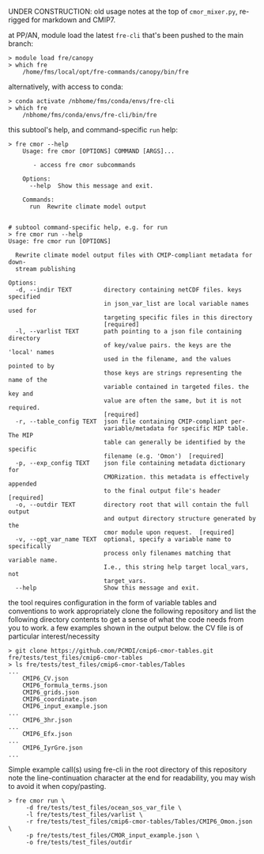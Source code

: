 UNDER CONSTRUCTION: old usage notes at the top of `cmor_mixer.py`, re-rigged for markdown and CMIP7.

at PP/AN, module load the latest `fre-cli` that's been pushed to the main branch:
```
> module load fre/canopy
> which fre
    /home/fms/local/opt/fre-commands/canopy/bin/fre
```

alternatively, with access to conda:
```
> conda activate /nbhome/fms/conda/envs/fre-cli
> which fre
    /nbhome/fms/conda/envs/fre-cli/bin/fre
```

this subtool's help, and command-specific `run` help:
```
> fre cmor --help
    Usage: fre cmor [OPTIONS] COMMAND [ARGS]...

       - access fre cmor subcommands

    Options:
      --help  Show this message and exit.

    Commands:
      run  Rewrite climate model output


# subtool command-specific help, e.g. for run
> fre cmor run --help                        
Usage: fre cmor run [OPTIONS]                                                 
                                                                              
  Rewrite climate model output files with CMIP-compliant metadata for down-   
  stream publishing                                                           
                                                                              
Options:                                                                      
  -d, --indir TEXT         directory containing netCDF files. keys specified  
                           in json_var_list are local variable names used for 
                           targeting specific files in this directory         
                           [required]                                         
  -l, --varlist TEXT       path pointing to a json file containing directory  
                           of key/value pairs. the keys are the 'local' names 
                           used in the filename, and the values pointed to by 
                           those keys are strings representing the name of the
                           variable contained in targeted files. the key and  
                           value are often the same, but it is not required.  
                           [required]                                         
  -r, --table_config TEXT  json file containing CMIP-compliant per-           
                           variable/metadata for specific MIP table. The MIP  
                           table can generally be identified by the specific  
                           filename (e.g. 'Omon')  [required]                 
  -p, --exp_config TEXT    json file containing metadata dictionary for       
                           CMORization. this metadata is effectively appended 
                           to the final output file's header  [required]      
  -o, --outdir TEXT        directory root that will contain the full output   
                           and output directory structure generated by the    
                           cmor module upon request.  [required]              
  -v, --opt_var_name TEXT  optional, specify a variable name to specifically  
                           process only filenames matching that variable name.
                           I.e., this string help target local_vars, not      
                           target_vars.                                       
  --help                   Show this message and exit.                        
```


the tool requires configuration in the form of variable tables and conventions to work appropriately
clone the following repository and list the following directory contents to get a sense of what
the code needs from you to work. a few examples shown in the output below. the CV file is of particular interest/necessity
```
> git clone https://github.com/PCMDI/cmip6-cmor-tables.git fre/tests/test_files/cmip6-cmor-tables
> ls fre/tests/test_files/cmip6-cmor-tables/Tables
...
    CMIP6_CV.json
    CMIP6_formula_terms.json
    CMIP6_grids.json
    CMIP6_coordinate.json
    CMIP6_input_example.json
...
    CMIP6_3hr.json
...
    CMIP6_Efx.json
...
    CMIP6_IyrGre.json
...
```


Simple example call(s) using fre-cli in the root directory of this repository note the line-continuation character at the end for readability,
you may wish to avoid it when copy/pasting.
```
> fre cmor run \
     -d fre/tests/test_files/ocean_sos_var_file \
     -l fre/tests/test_files/varlist \
     -r fre/tests/test_files/cmip6-cmor-tables/Tables/CMIP6_Omon.json \
     -p fre/tests/test_files/CMOR_input_example.json \
     -o fre/tests/test_files/outdir
```




